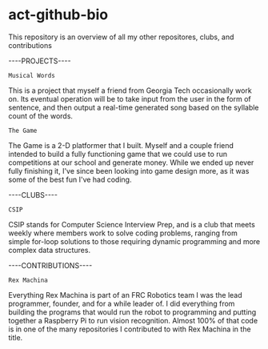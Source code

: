 # act-github-bio
This repository is an overview of all my other repositores, clubs, and contributions

----PROJECTS----

	Musical Words
This is a project that myself a friend from Georgia Tech occasionally work on. Its eventual operation will be to take input from the user in the form of sentence, and then output a real-time generated song based on the syllable count of the words.

	The Game
The Game is a 2-D platformer that I built. Myself and a couple friend intended to build a fully functioning game that we could use to run competitions at our school and generate money. While we ended up never fully finishing it, I've since been looking into game design more, as it was some of the best fun I've had coding.

----CLUBS----

	CSIP
CSIP stands for Computer Science Interview Prep, and is a club that meets weekly where members work to solve coding problems, ranging from simple for-loop solutions to those requiring dynamic programming and more complex data structures.

----CONTRIBUTIONS----

	Rex Machina
Everything Rex Machina is part of an FRC Robotics team I was the lead programmer, founder, and for a while leader of. I did everything from building the programs that would run the robot to programming and putting together a Raspberry Pi to run vision recognition. Almost 100% of that code is in one of the many repositories I contributed to with Rex Machina in the title.

